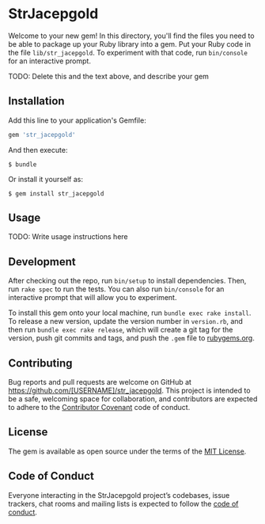 # StrJacepgold

Welcome to your new gem! In this directory, you'll find the files you need to be able to package up your Ruby library into a gem. Put your Ruby code in the file `lib/str_jacepgold`. To experiment with that code, run `bin/console` for an interactive prompt.

TODO: Delete this and the text above, and describe your gem

## Installation

Add this line to your application's Gemfile:

```ruby
gem 'str_jacepgold'
```

And then execute:

    $ bundle

Or install it yourself as:

    $ gem install str_jacepgold

## Usage

TODO: Write usage instructions here

## Development

After checking out the repo, run `bin/setup` to install dependencies. Then, run `rake spec` to run the tests. You can also run `bin/console` for an interactive prompt that will allow you to experiment.

To install this gem onto your local machine, run `bundle exec rake install`. To release a new version, update the version number in `version.rb`, and then run `bundle exec rake release`, which will create a git tag for the version, push git commits and tags, and push the `.gem` file to [rubygems.org](https://rubygems.org).

## Contributing

Bug reports and pull requests are welcome on GitHub at https://github.com/[USERNAME]/str_jacepgold. This project is intended to be a safe, welcoming space for collaboration, and contributors are expected to adhere to the [Contributor Covenant](http://contributor-covenant.org) code of conduct.

## License

The gem is available as open source under the terms of the [MIT License](https://opensource.org/licenses/MIT).

## Code of Conduct

Everyone interacting in the StrJacepgold project’s codebases, issue trackers, chat rooms and mailing lists is expected to follow the [code of conduct](https://github.com/[USERNAME]/str_jacepgold/blob/master/CODE_OF_CONDUCT.md).
